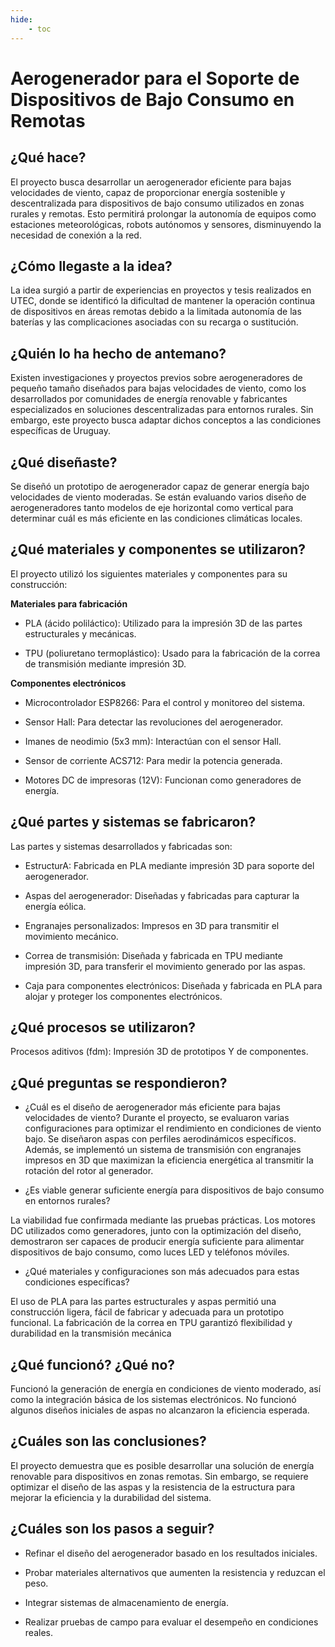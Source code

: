 ```yaml
---
hide:
    - toc
---
```


# Aerogenerador para el Soporte de Dispositivos de Bajo Consumo en Remotas

## ¿Qué hace?

El proyecto busca desarrollar un aerogenerador eficiente para bajas velocidades de viento, capaz de proporcionar energía sostenible y descentralizada para dispositivos de bajo consumo utilizados en zonas rurales y remotas. Esto permitirá prolongar la autonomía de equipos como estaciones meteorológicas, robots autónomos y sensores, disminuyendo la necesidad de conexión a la red.

## ¿Cómo llegaste a la idea?

La idea surgió a partir de experiencias en proyectos y tesis realizados en UTEC, donde se identificó la dificultad de mantener la operación continua de dispositivos en áreas remotas debido a la limitada autonomía de las baterías y las complicaciones asociadas con su recarga o sustitución.

## ¿Quién lo ha hecho de antemano? 

Existen investigaciones y proyectos previos sobre aerogeneradores de pequeño tamaño diseñados para bajas velocidades de viento, como los desarrollados por comunidades de energía renovable y fabricantes especializados en soluciones descentralizadas para entornos rurales. Sin embargo, este proyecto busca adaptar dichos conceptos a las condiciones específicas de Uruguay.

## ¿Qué diseñaste?
Se diseñó un prototipo de aerogenerador capaz de generar energía bajo velocidades de viento moderadas. Se están evaluando varios diseño de aerogeneradores tanto modelos de eje horizontal como vertical para determinar cuál es más eficiente en las condiciones climáticas locales.

## ¿Qué materiales y componentes se utilizaron?

El proyecto utilizó los siguientes materiales y componentes para su construcción:

__Materiales para fabricación__

- PLA (ácido poliláctico): Utilizado para la impresión 3D de las partes estructurales y mecánicas.

- TPU (poliuretano termoplástico): Usado para la fabricación de la correa de transmisión mediante impresión 3D.

__Componentes electrónicos__

- Microcontrolador ESP8266: Para el control y monitoreo del sistema.

- Sensor Hall: Para detectar las revoluciones del aerogenerador.

- Imanes de neodimio (5x3 mm): Interactúan con el sensor Hall.

- Sensor de corriente ACS712: Para medir la potencia generada.

- Motores DC de impresoras (12V): Funcionan como generadores de energía.

## ¿Qué partes y sistemas se fabricaron?

Las partes y sistemas desarrollados y fabricadas son:

- EstructurA: Fabricada en PLA mediante impresión 3D para soporte del aerogenerador.

- Aspas del aerogenerador: Diseñadas y fabricadas para capturar la energía eólica.

- Engranajes personalizados: Impresos en 3D para transmitir el movimiento mecánico.

- Correa de transmisión: Diseñada y fabricada en TPU mediante impresión 3D, para transferir el movimiento generado por las aspas.

- Caja para componentes electrónicos: Diseñada y fabricada en PLA para alojar y proteger los componentes electrónicos.

## ¿Qué procesos se utilizaron?

Procesos aditivos (fdm): Impresión 3D de prototipos Y de componentes.

## ¿Qué preguntas se respondieron?

- ¿Cuál es el diseño de aerogenerador más eficiente para bajas velocidades de viento?
Durante el proyecto, se evaluaron varias configuraciones para optimizar el rendimiento en condiciones de viento bajo. Se diseñaron aspas con perfiles aerodinámicos específicos. Además, se implementó un sistema de transmisión con engranajes impresos en 3D que maximizan la eficiencia energética al transmitir la rotación del rotor al generador. 


- ¿Es viable generar suficiente energía para dispositivos de bajo consumo en entornos rurales?

La viabilidad fue confirmada mediante las pruebas prácticas. Los motores DC utilizados como generadores, junto con la optimización del diseño, demostraron ser capaces de producir energía suficiente para alimentar dispositivos de bajo consumo, como luces LED y teléfonos móviles. 

- ¿Qué materiales y configuraciones son más adecuados para estas condiciones específicas?

El uso de PLA para las partes estructurales y aspas permitió una construcción ligera, fácil de fabricar y adecuada para un prototipo funcional. La fabricación de la correa en TPU garantizó flexibilidad y durabilidad en la transmisión mecánica

## ¿Qué funcionó? ¿Qué no?
Funcionó la generación de energía en condiciones de viento moderado, así como la integración básica de los sistemas electrónicos.
No funcionó algunos diseños iniciales de aspas no alcanzaron la eficiencia esperada.

## ¿Cuáles son las conclusiones?
El proyecto demuestra que es posible desarrollar una solución de energía renovable para dispositivos en zonas remotas. Sin embargo, se requiere optimizar el diseño de las aspas y la resistencia de la estructura para mejorar la eficiencia y la durabilidad del sistema.

## ¿Cuáles son los pasos a seguir?

- Refinar el diseño del aerogenerador basado en los resultados iniciales.

- Probar materiales alternativos que aumenten la resistencia y reduzcan el peso.

- Integrar sistemas de almacenamiento de energía.

- Realizar pruebas de campo para evaluar el desempeño en condiciones reales.


